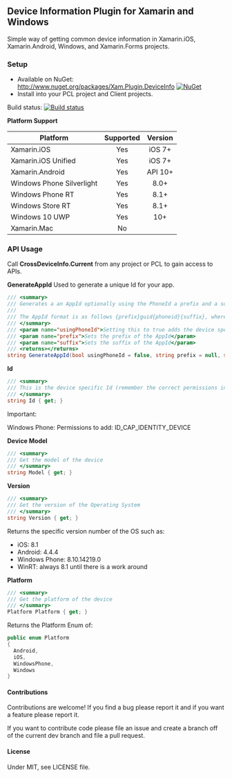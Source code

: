 ## Device Information Plugin for Xamarin and Windows

Simple way of getting common device information in Xamarin.iOS, Xamarin.Android, Windows, and Xamarin.Forms projects.

### Setup
* Available on NuGet: http://www.nuget.org/packages/Xam.Plugin.DeviceInfo [![NuGet](https://img.shields.io/nuget/v/Xam.Plugin.DeviceInfo.svg?label=NuGet)](https://www.nuget.org/packages/Xam.Plugin.DeviceInfo/)
* Install into your PCL project and Client projects.

Build status: [![Build status](https://ci.appveyor.com/api/projects/status/9y9lk3jjnxjo3tsd?svg=true)](https://ci.appveyor.com/project/JamesMontemagno/deviceinfoplugin)

**Platform Support**

|Platform|Supported|Version|
| ------------------- | :-----------: | :------------------: |
|Xamarin.iOS|Yes|iOS 7+|
|Xamarin.iOS Unified|Yes|iOS 7+|
|Xamarin.Android|Yes|API 10+|
|Windows Phone Silverlight|Yes|8.0+|
|Windows Phone RT|Yes|8.1+|
|Windows Store RT|Yes|8.1+|
|Windows 10 UWP|Yes|10+|
|Xamarin.Mac|No||


### API Usage

Call **CrossDeviceInfo.Current** from any project or PCL to gain access to APIs.

**GenerateAppId**
Used to generate a unique Id for your app.

```csharp
/// <summary>
/// Generates a an AppId optionally using the PhoneId a prefix and a suffix and a Guid to ensure uniqueness
/// 
/// The AppId format is as follows {prefix}guid{phoneid}{suffix}, where parts in {} are optional.
/// </summary>
/// <param name="usingPhoneId">Setting this to true adds the device specific id to the AppId (remember to give the app the correct permissions)</param>
/// <param name="prefix">Sets the prefix of the AppId</param>
/// <param name="suffix">Sets the suffix of the AppId</param>
/// <returns></returns>
string GenerateAppId(bool usingPhoneId = false, string prefix = null, string suffix = null);
```

**Id**
```csharp
/// <summary>
/// This is the device specific Id (remember the correct permissions in your app to use this)
/// </summary>
string Id { get; }
```
Important:

Windows Phone:
Permissions to add:
ID_CAP_IDENTITY_DEVICE

**Device Model**
```csharp
/// <summary>
/// Get the model of the device
/// </summary>
string Model { get; }
```


**Version**
```csharp
/// <summary>
/// Get the version of the Operating System
/// </summary>
string Version { get; }
```

Returns the specific version number of the OS such as:
* iOS: 8.1
* Android: 4.4.4
* Windows Phone: 8.10.14219.0
* WinRT: always 8.1 until there is a work around

**Platform**
```csharp
/// <summary>
/// Get the platform of the device
/// </summary>
Platform Platform { get; }
```

Returns the Platform Enum of:
```csharp
public enum Platform
{
  Android,
  iOS,
  WindowsPhone,
  Windows
}
```


#### Contributions
Contributions are welcome! If you find a bug please report it and if you want a feature please report it.

If you want to contribute code please file an issue and create a branch off of the current dev branch and file a pull request.

#### License
Under MIT, see LICENSE file.
